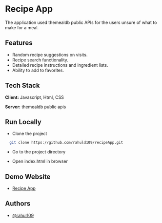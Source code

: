 
# Recipe App

The application used themealdb public APIs for the users unsure of what to make for a meal.


## Features

- Random recipe suggestions on visits.
- Recipe search functionality.
- Detailed recipe instructions and ingredient lists.
- Ability to add to favorites.


## Tech Stack

**Client:** Javascript, Html, CSS

**Server:** themealdb public apis


## Run Locally

- Clone the project

```bash
  git clone https://github.com/rahuld109/recipeApp.git
```

- Go to the project directory

- Open index.html in browser


## Demo Website 

 - [Recipe App](https://rahuld109.github.io/recipeApp/)


## Authors

- [@rahul109](https://www.github.com/rahuld109)

